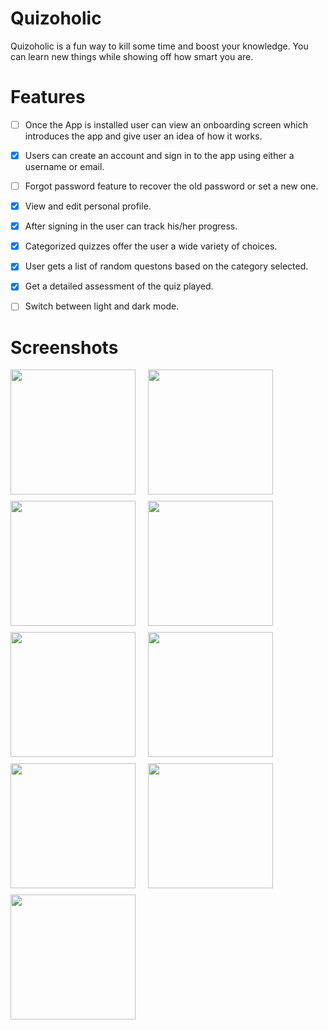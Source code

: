 # Quizoholic

Quizoholic is a fun way to kill some time and boost your knowledge. You can learn new things while showing off how smart you are.

# Features 

- [ ] Once the App is installed user can view an onboarding screen which introduces the app and give user an idea of how it works.

- [x] Users can create an account and sign in to the app using either a username or email.

- [ ] Forgot password feature to recover the old password or set a new one.

- [x] View and edit personal profile.

- [x] After signing in the user can track his/her progress.

- [x] Categorized quizzes offer the user a wide variety of choices.

- [x] User gets a list of random questons based on the category selected.

- [x] Get a detailed assessment of the quiz played.

- [ ] Switch between light and dark mode.

# Screenshots

<p>
  <img src="https://user-images.githubusercontent.com/57754075/123987137-9295e500-d9e4-11eb-9f08-8c9c764b4890.jpg" style="float: left;margin-right: 20px; margin-bottom: 10px;" width="200">
  <img src="https://user-images.githubusercontent.com/57754075/123988143-629b1180-d9e5-11eb-8b0e-262f2f34b507.jpg" style="float: left;margin-right: 20px; margin-bottom: 10px;" width="200">
  <img src="https://user-images.githubusercontent.com/57754075/123988209-721a5a80-d9e5-11eb-90d6-9192e42278d0.jpg" style="float: left;margin-right: 20px; margin-bottom: 10px;" width="200">
  <img src="https://user-images.githubusercontent.com/57754075/123987538-e9032380-d9e4-11eb-96d5-3d70e46d3be2.jpg" style="float: left;margin-right: 20px; margin-bottom: 10px;" width="200">
</p>

<p>
  <img src="https://user-images.githubusercontent.com/57754075/123987452-d2f56300-d9e4-11eb-9708-be002b463dde.jpg" style="float: left;margin-right: 20px; margin-bottom: 10px;" width="200">
  <img src="https://user-images.githubusercontent.com/57754075/123988026-48f9ca00-d9e5-11eb-83dd-c25c00df73c3.jpg" style="float: left;margin-right: 20px; margin-bottom: 10px;" width="200">
  <img src="https://user-images.githubusercontent.com/57754075/123987249-a7727880-d9e4-11eb-9056-3070d2a0a696.jpg" style="float: left;margin-right: 20px; margin-bottom: 10px;" width="200">
  <img src="https://user-images.githubusercontent.com/57754075/123991185-21583100-d9e8-11eb-8920-175940dd5a7c.jpg" style="float: left;margin-right: 20px; margin-bottom: 10px;" width="200">
</p>

<p>
  <img src="https://user-images.githubusercontent.com/57754075/123987678-046e2e80-d9e5-11eb-979d-1beeb39d9cec.jpg" style="float: left;margin-right: 20px; margin-bottom: 10px;" width="200">
</p>

